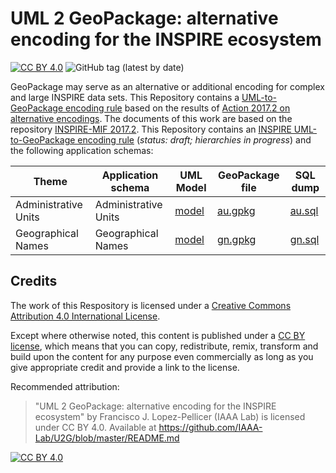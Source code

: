 # UML 2 GeoPackage: alternative encoding for the INSPIRE ecosystem

[![CC BY 4.0][cc-by-shield]][cc-by] ![GitHub tag (latest by date)](https://img.shields.io/github/v/tag/IAAA-Lab/U2G)

GeoPackage may serve as an alternative or additional encoding for complex and large INSPIRE data sets.
This Repository contains a [UML-to-GeoPackage encoding rule](GeoPackage/geopackage-encoding-rule.md) based on the results of [Action 2017.2 on alternative encodings](https://webgate.ec.europa.eu/fpfis/wikis/pages/viewpage.action?pageId=277742184).
The documents of this work are based on the repository [INSPIRE-MIF 2017.2](https://github.com/INSPIRE-MIF/2017.2).
This Repository contains an [INSPIRE UML-to-GeoPackage encoding rule](GeoPackage/geopackage-encoding-rule.md) (*status: draft; hierarchies in progress*) and the following application schemas:

| Theme | Application schema | UML Model | GeoPackage file | SQL dump
| ----- | ------------------ | --------- | --------------- | --------
| Administrative Units | Administrative Units | [model](http://inspire.ec.europa.eu/data-model/approved/r4618-ir/html/index.htm?goto=2:1:2:1:7106) |  [au.gpkg](https://github.com/IAAA-Lab/U2G/releases/download/v0.6-beta/inspire-u2g-v0.6-beta.zip) | [au.sql](GeoPackage/annex-I/administrative-units/au.sql)
| Geographical Names | Geographical Names | [model](https://inspire.ec.europa.eu/data-model/approved/r4618-ir/html/index.htm?goto=2:1:6:2:7240) |  [gn.gpkg](https://github.com/IAAA-Lab/U2G/releases/download/v0.6-beta/inspire-u2g-v0.6-beta.zip) | [gn.sql](GeoPackage/annex-I/geographical-names/gn.sql)

## Credits

The work of this Respository is licensed under a [Creative Commons Attribution 4.0 International License][cc-by].

Except where otherwise noted, this content is published under a [CC BY license][cc-by], which means that you can copy, redistribute, remix, transform and build upon the content for any purpose even commercially as long as you give appropriate credit and provide a link to the license.

Recommended attribution:

> "UML 2 GeoPackage: alternative encoding for the INSPIRE ecosystem" by Francisco J. Lopez-Pellicer (IAAA Lab) is licensed under CC BY 4.0. Available at
> <https://github.com/IAAA-Lab/U2G/blob/master/README.md>

[![CC BY 4.0][cc-by-image]][cc-by]

[cc-by]: http://creativecommons.org/licenses/by/4.0/
[cc-by-image]: https://i.creativecommons.org/l/by/4.0/88x31.png
[cc-by-shield]: https://img.shields.io/badge/License-CC%20BY%204.0-lightgrey.svg
[version]: v0.5-beta
